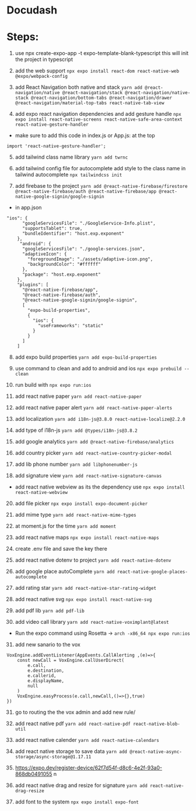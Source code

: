 # Docudash

# Steps:

1. use npx create-expo-app -t expo-template-blank-typescript this will init the project in typescript

2. add the web support `npx expo install react-dom react-native-web @expo/webpack-config`

3. add React Navigation both native and stack `yarn add @react-navigation/native @react-navigation/stack @react-navigation/native-stack @react-navigation/bottom-tabs @react-navigation/drawer @react-navigation/material-top-tabs react-native-tab-view`

4. add expo react navigation dependencies and add gesture handle `npx expo install react-native-screens react-native-safe-area-context react-native-gesture-handler`

- make sure to add this code in index.js or App.js: at the top

```
import 'react-native-gesture-handler';
```

5. add tailwind class name library `yarn add twrnc`

6. add tailwind config file for autocomplete add style to the class name in tailwind autocomplete `npx tailwindcss init`

7. add firebase to the project `yarn add @react-native-firebase/firestore @react-native-firebase/auth @react-native-firebase/app @react-native-google-signin/google-signin`

- in app.json

```
"ios": {
      "googleServicesFile": "./GoogleService-Info.plist",
      "supportsTablet": true,
      "bundleIdentifier": "host.exp.exponent"
    },
     "android": {
      "googleServicesFile": "./google-services.json",
      "adaptiveIcon": {
        "foregroundImage": "./assets/adaptive-icon.png",
        "backgroundColor": "#ffffff"
      },
      "package": "host.exp.exponent"
    },
    "plugins": [
      "@react-native-firebase/app",
      "@react-native-firebase/auth",
      "@react-native-google-signin/google-signin",
      [
        "expo-build-properties",
        {
          "ios": {
            "useFrameworks": "static"
          }
        }
      ]
    ]
```

8. add expo build properties `yarn add expo-build-properties`
9. use command to clean and add to android and ios `npx expo prebuild --clean`
10. run build with `npx expo run:ios`

11. add react native paper `yarn add react-native-paper`
12. add react native paper alert `yarn add react-native-paper-alerts`

13. add localization `yarn add i18n-js@3.8.0 react-native-localize@2.2.0`
14. add type of i18n-js `yarn add @types/i18n-js@3.8.2`

15. add google analytics `yarn add @react-native-firebase/analytics`

16. add country picker `yarn add react-native-country-picker-modal`

17. add lib phone number `yarn add libphonenumber-js`

18. add signature view `yarn add react-native-signature-canvas`

- add react native webview as its the dependency use `npx expo install react-native-webview`

20. add file picker
    `npx expo install expo-document-picker `

21. add mime type
    `yarn add react-native-mime-types`

22. at moment.js for the time
    `yarn add moment`

23. add react native maps
    `npx expo install react-native-maps`

24. create .env file and save the key there

25. add react native dotenv to project `yarn add react-native-dotenv`

26. add google place autoComplete `yarn add react-native-google-places-autocomplete`

27. add rating star
    `yarn add react-native-star-rating-widget`

28. add react native svg
    `npx expo install react-native-svg`

29. add pdf lib
    `yarn add pdf-lib`

30. add video call library
    `yarn add react-native-voximplant@latest`

- Run the expo command using Rosetta -> `arch -x86_64 npx expo run:ios`

31. add new sanario to the vox

```
VoxEngine.addEventListener(AppEvents.CallAlerting ,(e)=>{
    const newCall = VoxEngine.callUserDirect(
        e.call,
        e.destination,
        e.callerid,
        e.displayName,
        null
    )
    VoxEngine.easyProcess(e.call,newCall,()=>{},true)
})
```

31. go to routing the the vox admin and add new rule/

32. add react native pdf
    `yarn add react-native-pdf react-native-blob-util`
33. add react native calender
    `yarn add react-native-calendars`

34. add react native storage to save data
    `yarn add @react-native-async-storage/async-storage@1.17.11`

35. https://expo.dev/register-device/62f7d54f-d8c6-4e2f-93a0-868db0491055
    n

36. add react native drag and resize for signature
    `yarn add react-native-drag-resize`

37. add font to the system
    `npx expo install expo-font`
